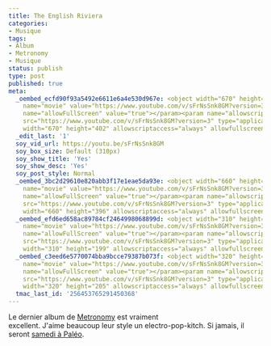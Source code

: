```yaml
---
title: The English Riviera
categories:
- Musique
tags:
- Album
- Metronomy
- Musique
status: publish
type: post
published: true
meta:
  _oembed_ecfd90f93a5492e6611e6a4e530d967e: <object width="670" height="402"><param
    name="movie" value="https://www.youtube.com/v/sFrNsSnk8GM?version=3"></param><param
    name="allowFullScreen" value="true"></param><param name="allowscriptaccess" value="always"></param><embed
    src="https://www.youtube.com/v/sFrNsSnk8GM?version=3" type="application/x-shockwave-flash"
    width="670" height="402" allowscriptaccess="always" allowfullscreen="true"></embed></object>
  _edit_last: '1'
  soy_vid_url: https://youtu.be/sFrNsSnk8GM
  soy_box_size: Default (310px)
  soy_show_title: 'Yes'
  soy_show_desc: 'Yes'
  soy_post_style: Normal
  _oembed_3bc2d29610e820abb3f17e1eae5da93e: <object width="660" height="396"><param
    name="movie" value="https://www.youtube.com/v/sFrNsSnk8GM?version=3"></param><param
    name="allowFullScreen" value="true"></param><param name="allowscriptaccess" value="always"></param><embed
    src="https://www.youtube.com/v/sFrNsSnk8GM?version=3" type="application/x-shockwave-flash"
    width="660" height="396" allowscriptaccess="always" allowfullscreen="true"></embed></object>
  _oembed_efd6ed658ac89784cf2464998068899d: <object width="310" height="199"><param
    name="movie" value="https://www.youtube.com/v/sFrNsSnk8GM?version=3"></param><param
    name="allowFullScreen" value="true"></param><param name="allowscriptaccess" value="always"></param><embed
    src="https://www.youtube.com/v/sFrNsSnk8GM?version=3" type="application/x-shockwave-flash"
    width="310" height="199" allowscriptaccess="always" allowfullscreen="true"></embed></object>
  _oembed_c3eed6e5770074bba9bcce79387b073f: <object width="320" height="205"><param
    name="movie" value="https://www.youtube.com/v/sFrNsSnk8GM?version=3"></param><param
    name="allowFullScreen" value="true"></param><param name="allowscriptaccess" value="always"></param><embed
    src="https://www.youtube.com/v/sFrNsSnk8GM?version=3" type="application/x-shockwave-flash"
    width="320" height="205" allowscriptaccess="always" allowfullscreen="true"></embed></object>
  tmac_last_id: '256453765291450368'
---
```

Le dernier album de <a title="Site web du groupe Metronomy" href="https://www.metronomy.co.uk/">Metronomy</a> est vraiment excellent. J'aime beaucoup leur style un electro-pop-kitch. Si jamais, il seront <a title="Présentation de Metronomy sur le site du Paléo" href="https://yeah.paleo.ch/fr/artist/metronomy">samedi à Paléo</a>.
